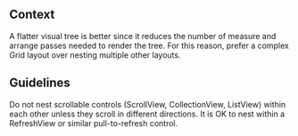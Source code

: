 ## Context

A flatter visual tree is better since it reduces the number of measure and arrange passes needed to render the tree. For this reason, prefer a complex Grid layout over nesting multiple other layouts.

## Guidelines

Do not nest scrollable controls (ScrollView, CollectionView, ListView) within each other unless they scroll in different directions. It is OK to nest within a RefreshView or similar pull-to-refresh control.